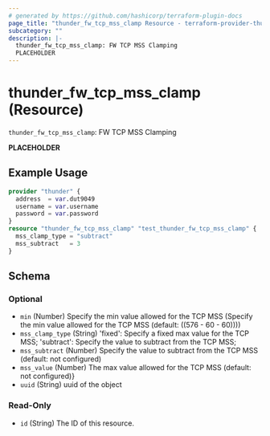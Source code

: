 ```yaml
---
# generated by https://github.com/hashicorp/terraform-plugin-docs
page_title: "thunder_fw_tcp_mss_clamp Resource - terraform-provider-thunder"
subcategory: ""
description: |-
  thunder_fw_tcp_mss_clamp: FW TCP MSS Clamping
  PLACEHOLDER
---
```


# thunder_fw_tcp_mss_clamp (Resource)

`thunder_fw_tcp_mss_clamp`: FW TCP MSS Clamping

__PLACEHOLDER__

## Example Usage

```terraform
provider "thunder" {
  address  = var.dut9049
  username = var.username
  password = var.password
}
resource "thunder_fw_tcp_mss_clamp" "test_thunder_fw_tcp_mss_clamp" {
  mss_clamp_type = "subtract"
  mss_subtract   = 3
}
```

<!-- schema generated by tfplugindocs -->
## Schema

### Optional

- `min` (Number) Specify the min value allowed for the TCP MSS (Specify the min value allowed for the TCP MSS (default: ((576 - 60 - 60))))
- `mss_clamp_type` (String) 'fixed': Specify a fixed max value for the TCP MSS; 'subtract': Specify the value to subtract from the TCP MSS;
- `mss_subtract` (Number) Specify the value to subtract from the TCP MSS (default: not configured)
- `mss_value` (Number) The max value allowed for the TCP MSS (default: not configured)}
- `uuid` (String) uuid of the object

### Read-Only

- `id` (String) The ID of this resource.


